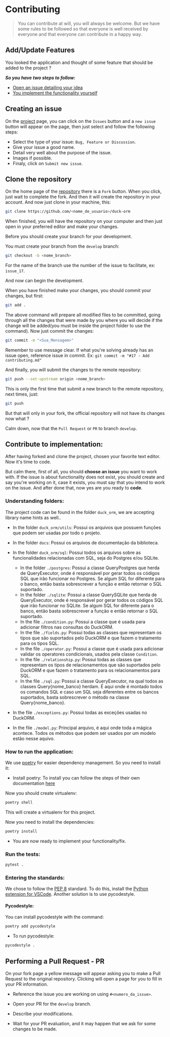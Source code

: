 # Contributing

> You can contribute at will, you will always be welcome. But we have some rules to be followed so that everyone is well received by everyone and that everyone can contribute in a happy way.

## Add/Update Features

You looked the application and thought of some feature that should be added to the project ?

**_So you have two steps to follow:_**

- [Open an issue detailing your idea](#creating-an-issue)
- [You implement the functionality yourself](#contribute-to-implementation)

## Creating an issue

On the [project](https://github.com/richecr/duck-orm) page, you can click on the `Issues` button and a `new issue` button will appear on the page, then just select and follow the following steps:

- Select the type of your issue: `Bug, Feature or Discussion`.
- Give your issue a good name.
- Detail very well about the purpose of the issue.
- Images if possible.
- Finaly, click on `Submit new issue`.

## Clone the repository

On the home page of the [repository](https://github.com/richecr/duck-orm) there is a `Fork` button. When you click, just wait to complete the fork. And then it will create the repository in your account. And now just clone in your machine, this:

```sh
git clone https://github.com/<nome_de_usuario>/duck-orm
```

When finished, you will have the repository on your computer and then just open in your preferred editor and make your changes.

Before you should create your branch for your development.

You must create your branch from the `develop` branch:

```sh
git checkout -b <nome_branch>
```

For the name of the branch use the number of the issue to facilitate, ex: `issue_17`.

And now can begin the development.

When you have finished make your changes, you should commit your changes, but first:

```sh
git add .
```

The above command will prepare all modified files to be committed, going through all the changes that were made by you where you will decide if the change will be added(you must be inside the project folder to use the command). Now just commit the changes:


```sh
git commit -m "<Sua_Mensagem>"
```

Remember to use message clear. If what you're solving already has an issue open, reference issue in commit.
Ex: `git commit -m "#17 - Add contributing.md"`

And finally, you will submit the changes to the remote repository:

```sh
git push --set-upstream origin <nome_branch>
```

This is only the first time that submit a new branch to the remote repository, next times, just:


```sh
git push
```

But that will only in your fork, the official repository will not have its changes now what ?

Calm down, now that the `Pull Request` or `PR` to branch `develop`.

## Contribute to implementation:

After having forked and clone the project, chosen your favorite text editor. Now it's time to code.

But calm there, first of all, you should **choose an issue** you want to work with. If the issue is about functionality does not exist, you should create and say you're working on it, case it exists, you must say that you intend to work on the issue. And after done that, now yes are you ready to **code**.

### Understanding folders:

The project code can be found in the folder `duck_orm`, we are accepting library name hints as well..

- In the folder `duck_orm/utils`: Possui os arquivos que possuem funções que podem ser usadas por todo o projeto.

- In the folder `docs`: Possui os arquivos de documentação da biblioteca.

- In the folder `duck_orm/sql`: Possui todos os arquivos sobre as funcionalidades relacionadas com SQL, seja do Postgres e/ou SQLite.

    - In the folder `./postgres`: Possui a classe QueryPostgres que herda de QueryExecutor, onde é responsável por gerar todos os códigos SQL que irão funcionar no Postgres. Se algum SQL for diferente para o banco, então basta sobrescrever a função e então retornar o SQL suportado.
    - In the folder `./sqlite`:  Possui a classe QuerySQLite que herda de QueryExecutor, onde é responsável por gerar todos os códigos SQL que irão funcionar no SQLite. Se algum SQL for diferente para o banco, então basta sobrescrever a função e então retornar o SQL suportado.
    - In the file `./condition.py`: Possui a classe que é usada para adicionar filtros nas consultas do DuckORM.
    - In the file `./fields.py`: Possui todas as classes que representam os tipos que são suportados pelo DuckORM e que fazem o tratamento para os tipos SQL.
    - In the file `./operator.py`: Possui a classe que é usada para adicionar validar os operatores condicionais, usados pela classe `Condition`.
    - In the file `./relationship.py`: Possui todas as classes que representam os tipos de relacionamentos que são suportados pelo DuckORM e que fazem o tratamento para os relacionamentos para SQL. 
    - In the file `./sql.py`: Possui a classe QueryExecutor, na qual todos as classes Query{nome_banco} herdam. É aqui onde é montado todos os comandos SQL e caso um SQL seja diferentes entre os bancos suportados, basta sobrescrever o método na classe Query{nome_banco}. 

- In the file `./exceptions.py`: Possui todas as exceções usadas no DuckORM.

- In the file `./model.py`: Principal arquivo, é aqui onde toda a mágica acontece. Todos os métodos que podem ser usados por um modelo estão nesse aquivo.

### How to run the application:

We use [poetry](https://python-poetry.org/docs/) for easier dependency management.
So you need to install it:

- Install poetry: To install you can follow the steps of their own documentation [here](https://python-poetry.org/docs/#installation)

Now you should create virtualenv:

```bash
poetry shell
```

This will create a virtualenv for this project.

Now you need to install the dependencies:

```bash
poetry install
```

- You are now ready to implement your functionality/fix.

### Run the tests:

```bash
pytest .
```

### Entering the standards:

We chose to follow the [PEP 8](https://www.python.org/dev/peps/pep-0008/) standard. To do this, install the [Python extension for VSCode](https://marketplace.visualstudio.com/items?itemName=ms-python.python). Another solution is to use pycodestyle.

#### Pycodestyle:

You can install pycodestyle with the command:

```bash
poetry add pycodestyle
```

- To run pycodestyle:

```bash
pycodestyle .
```

## Performing a Pull Request - PR

On your fork page a yellow message will appear asking you to make a Pull Request to the original repository. Clicking will open a page for you to fill in your PR information.

- Reference the issue you are working on using `#<numero_da_issue>`.

- Open your PR for the `develop` branch.

- Describe your modifications.

- Wait for your PR evaluation, and it may happen that we ask for some changes to be made.